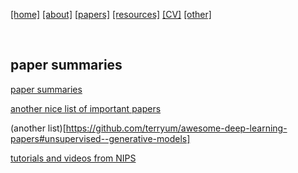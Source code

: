 
[[home]](./index.html)
[[about]](./about.html)
[[papers]](./papers.html)
[[resources]](./resources.html)
[[CV]](./cv.html)
[[other]](./other.html)

&nbsp;&nbsp;&nbsp;&nbsp;

## paper summaries

[paper summaries](./paper_summaries.html)

[another nice list of important papers](https://github.com/terryum/awesome-deep-learning-papers)

(another list)[https://github.com/terryum/awesome-deep-learning-papers#unsupervised--generative-models]

[tutorials and videos from NIPS](https://nips.cc/Conferences/2016/Schedule?type=Tutorial)
